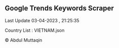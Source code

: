 

## Google Trends Keywords Scraper 
 
Last Update 03-04-2023 , 21:25:35

Country List :
VIETNAM.json



© Abdul Muttaqin 
